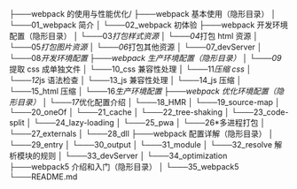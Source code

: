 ├───webpack 的使用与性能优化/
├───webpack 基本使用（隐形目录）
│ └───01_webpack 简介
│ └───02_webpack 初体验
├───webpack 开发环境配置（隐形目录）
│ └───03*打包样式资源
│ └───04*打包 html 资源
│ └───05*打包图片资源
│ └───06*打包其他资源
│ └───07_devServer
│ └───08*开发环境配置
├───webpack 生产环境配置（隐形目录）
│ └───09*提取 css 成单独文件
│ └───10_css 兼容性处理
│ └───11*压缩 css
│ └───12*js 语法检查
│ └───13_js 兼容性处理
│ └───14_js 压缩
│ └───15_html 压缩
│ └───16*生产环境配置
├───webpack 优化环境配置（隐形目录）
│ └───17*优化配置介绍
│ └───18_HMR
│ └───19_source-map
│ └───20_oneOf
│ └───21_cache
│ └───22_tree-shaking
│ └───23_code-split
│ └───24_lazy-loading
│ └───25_pwa
│ └───26\*多进程打包
│ └───27_externals
│ └───28_dll
├───webpack 配置详解（隐形目录）
│ └───29_entry
│ └───30_output
│ └───31_module
│ └───32_resolve 解析模块的规则
│ └───33_devServer
│ └───34_optimization
├───webpack5 介绍和入门（隐形目录）
│ └───35_webpack5
└───README.md
